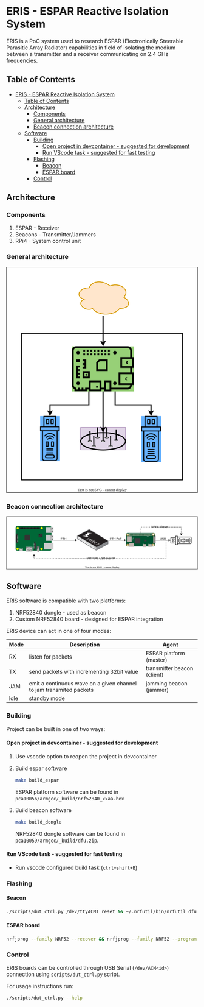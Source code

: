 # ERIS - ESPAR Reactive Isolation System

ERIS is a PoC system used to research ESPAR (Electronically Steerable Parasitic
Array Radiator) capabilities in field of isolating the medium between a
transmitter and a receiver communicating on 2.4 GHz frequencies.

## Table of Contents

- [ERIS - ESPAR Reactive Isolation System](#eris---espar-reactive-isolation-system)
  - [Table of Contents](#table-of-contents)
  - [Architecture](#architecture)
    - [Components](#components)
    - [General architecture](#general-architecture)
    - [Beacon connection architecture](#beacon-connection-architecture)
  - [Software](#software)
    - [Building](#building)
      - [Open project in devcontainer - suggested for development](#open-project-in-devcontainer---suggested-for-development)
      - [Run VScode task - suggested for fast testing](#run-vscode-task---suggested-for-fast-testing)
    - [Flashing](#flashing)
      - [Beacon](#beacon)
      - [ESPAR board](#espar-board)
    - [Control](#control)

## Architecture

### Components

1. ESPAR - Receiver
2. Beacons - Transmitter/Jammers
3. RPi4 - System control unit

### General architecture

![eris-arch](assets/eris-arch_simple.drawio.svg)

### Beacon connection architecture

![eris-beacon-arch](assets/eris-arch_beacon-connection.drawio.svg)

## Software

ERIS software is compatible with two platforms:

1. NRF52840 dongle - used as beacon
2. Custom NRF52840 board - designed for ESPAR integration

ERIS device can act in one of four modes:

| Mode | Description                                                         | Agent                       |
| ---- | ------------------------------------------------------------------- | --------------------------- |
| RX   | listen for packets                                                  | ESPAR platform (master)     |
| TX   | send packets with incrementing 32bit value                          | transmitter beacon (client) |
| JAM  | emit a continuous wave on a given channel to jam transmited packets | jamming beacon (jammer)     |
| Idle | standby mode                                                        |                             |

### Building

Project can be built in one of two ways:

#### Open project in devcontainer - suggested for development

1. Use vscode option to reopen the project in devcontainer
2. Build espar software

   ```bash
   make build_espar
   ```

   ESPAR platform software can be found in
   `pca10056/armgcc/_build/nrf52840_xxaa.hex`

3. Build beacon software

   ```bash
   make build_dongle
   ```

    NRF52840 dongle software can be found in `pca10059/armgcc/_build/dfu.zip`.

#### Run VScode task - suggested for fast testing

- Run vscode configured build task (`ctrl+shift+B`)

### Flashing

#### Beacon

```bash
./scripts/dut_ctrl.py /dev/ttyACM1 reset && ~/.nrfutil/bin/nrfutil dfu usb-serial -pkg pca10059/armgcc/_build/dfu.zip -p /dev/ttyACM1 -b 115200
```

#### ESPAR board

```bash
nrfjprog --family NRF52 --recover && nrfjprog --family NRF52 --program pca10056/armgcc/_build/nrf52840_xxaa.hex && nrfjprog --family NRF52 --reset
```

### Control

ERIS boards can be controlled through USB Serial (`/dev/ACM<id>`) connection using
`scripts/dut_ctrl.py` script.

For usage instructions run:

```bash
./scripts/dut_ctrl.py --help
```
